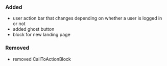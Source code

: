 ### Added
- user action bar that changes depending on whether a user is logged in or not
- added ghost button
- block for new landing page

### Removed

- removed CallToActionBlock
